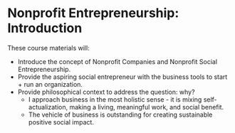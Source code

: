 # Nonprofit Entrepreneurship: Introduction

These course materials will:
* Introduce the concept of Nonprofit Companies and Nonprofit Social Entrepreneurship.
* Provide the aspiring social entrepreneur with the business tools to start + run an organization.
* Provide philosophical context to address the question: why?
  * I approach business in the most holistic sense - it is mixing self-actualization, making a living, meaningful work, and social benefit.
  * The vehicle of business is outstanding for creating sustainable positive social impact.
